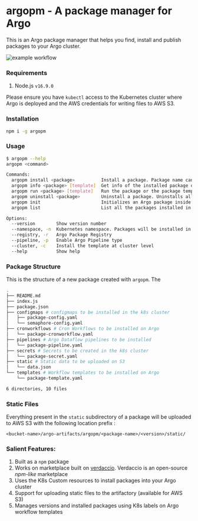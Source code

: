 # argopm - A package manager for Argo

This is an Argo package manager that helps you find, install and publish packages to your Argo cluster.

![example workflow](https://github.com/atlanhq/argopm/actions/workflows/npm-publish/badge.svg)
### Requirements

1. Node.js `v16.9.0`

Please ensure you have `kubectl` access to the Kubernetes cluster where Argo is deployed and the AWS credentials for writing files to AWS S3.

### Installation

```bash
npm i -g argopm
```

### Usage

```bash 
$ argopm --help
argopm <command>

Commands:
  argopm install <package>          Install a package. Package name can be of the format package@version                        [aliases: i]
  argopm info <package> [template]  Get info of the installed package or a specific template in the package
  argopm run <package> [template]   Run the package or the package template. Pass in arguments using --
  argopm uninstall <package>        Uninstall a package. Uninstalls all dependencies associated with the package.            [aliases: u, r]
  argopm init                       Initializes an Argo package inside the current working directory
  argopm list                       List all the packages installed in the namespace                                            [aliases: l]

Options:
  --version        Show version number                                                                                                 [boolean]
  --namespace, -n  Kubernetes namespace. Packages will be installed in this namespace                                 [string] [default: "argo"]
  --registry, -r   Argo Package Registry                                                     [string] [default: "https://marketplace.atlan.com"]
  --pipeline, -p   Enable Argo Pipeline type                                                                          [boolean] [default: false]
  --cluster, -c    Install the template at cluster level                                                              [boolean] [default: false]
  --help           Show help                                                                                                           [boolean]
```

### Package Structure

This is the structure of a new package created with `argopm`. The 

```bash
.
├── README.md 
├── index.js
├── package.json
├── configmaps # configmaps to be installed in the k8s cluster
│   ├── package-config.yaml
│   └── semaphore-config.yaml
├── cronworkflows # Cron Workflows to be installed on Argo
│   └── package-cronworkflow.yaml
├── pipelines # Argo Dataflow pipelines to be installed
│   └── package-pipeline.yaml
├── secrets # Secrets to be created in the k8s cluster
│   └── package-secret.yaml
├── static # Static data to be uploaded on S3
│   └── data.json
└── templates # Workflow templates to be installed on Argo
    └── package-template.yaml

6 directories, 10 files
```

### Static Files

Everything present in the `static` subdirectory of a package will be uploaded to AWS S3 with the following location prefix :

```
<bucket-name>/argo-artifacts/argopm/<package-name>/<version>/static/
```

### Salient Features:
1. Built as a `npm` package
2. Works on marketplace built on [verdaccio](https://verdaccio.org). Verdaccio is an open-source _npm-like_ marketplace
3. Uses the K8s Custom resources to install packages into your Argo cluster
4. Support for uploading static files to the artifactory (available for AWS S3)
5. Manages versions and installed packages using K8s labels on Argo workflow templates